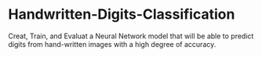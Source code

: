 # Handwritten-Digits-Classification


Creat, Train, and Evaluat a Neural Network model that will be able to predict digits from hand-written images with a high degree of accuracy.
